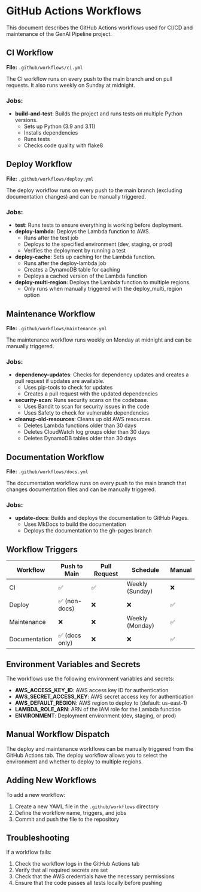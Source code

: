 # GitHub Actions Workflows

This document describes the GitHub Actions workflows used for CI/CD and maintenance of the GenAI Pipeline project.

## CI Workflow

**File:** `.github/workflows/ci.yml`

The CI workflow runs on every push to the main branch and on pull requests. It also runs weekly on Sunday at midnight.

### Jobs:

- **build-and-test**: Builds the project and runs tests on multiple Python versions.
  - Sets up Python (3.9 and 3.11)
  - Installs dependencies
  - Runs tests
  - Checks code quality with flake8

## Deploy Workflow

**File:** `.github/workflows/deploy.yml`

The deploy workflow runs on every push to the main branch (excluding documentation changes) and can be manually triggered.

### Jobs:

- **test**: Runs tests to ensure everything is working before deployment.
- **deploy-lambda**: Deploys the Lambda function to AWS.
  - Runs after the test job
  - Deploys to the specified environment (dev, staging, or prod)
  - Verifies the deployment by running a test
- **deploy-cache**: Sets up caching for the Lambda function.
  - Runs after the deploy-lambda job
  - Creates a DynamoDB table for caching
  - Deploys a cached version of the Lambda function
- **deploy-multi-region**: Deploys the Lambda function to multiple regions.
  - Only runs when manually triggered with the deploy_multi_region option

## Maintenance Workflow

**File:** `.github/workflows/maintenance.yml`

The maintenance workflow runs weekly on Monday at midnight and can be manually triggered.

### Jobs:

- **dependency-updates**: Checks for dependency updates and creates a pull request if updates are available.
  - Uses pip-tools to check for updates
  - Creates a pull request with the updated dependencies
- **security-scan**: Runs security scans on the codebase.
  - Uses Bandit to scan for security issues in the code
  - Uses Safety to check for vulnerable dependencies
- **cleanup-old-resources**: Cleans up old AWS resources.
  - Deletes Lambda functions older than 30 days
  - Deletes CloudWatch log groups older than 30 days
  - Deletes DynamoDB tables older than 30 days

## Documentation Workflow

**File:** `.github/workflows/docs.yml`

The documentation workflow runs on every push to the main branch that changes documentation files and can be manually triggered.

### Jobs:

- **update-docs**: Builds and deploys the documentation to GitHub Pages.
  - Uses MkDocs to build the documentation
  - Deploys the documentation to the gh-pages branch

## Workflow Triggers

| Workflow | Push to Main | Pull Request | Schedule | Manual |
|----------|-------------|--------------|----------|--------|
| CI | ✅ | ✅ | Weekly (Sunday) | ❌ |
| Deploy | ✅ (non-docs) | ❌ | ❌ | ✅ |
| Maintenance | ❌ | ❌ | Weekly (Monday) | ✅ |
| Documentation | ✅ (docs only) | ❌ | ❌ | ✅ |

## Environment Variables and Secrets

The workflows use the following environment variables and secrets:

- **AWS_ACCESS_KEY_ID**: AWS access key ID for authentication
- **AWS_SECRET_ACCESS_KEY**: AWS secret access key for authentication
- **AWS_DEFAULT_REGION**: AWS region to deploy to (default: us-east-1)
- **LAMBDA_ROLE_ARN**: ARN of the IAM role for the Lambda function
- **ENVIRONMENT**: Deployment environment (dev, staging, or prod)

## Manual Workflow Dispatch

The deploy and maintenance workflows can be manually triggered from the GitHub Actions tab. The deploy workflow allows you to select the environment and whether to deploy to multiple regions.

## Adding New Workflows

To add a new workflow:

1. Create a new YAML file in the `.github/workflows` directory
2. Define the workflow name, triggers, and jobs
3. Commit and push the file to the repository

## Troubleshooting

If a workflow fails:

1. Check the workflow logs in the GitHub Actions tab
2. Verify that all required secrets are set
3. Check that the AWS credentials have the necessary permissions
4. Ensure that the code passes all tests locally before pushing